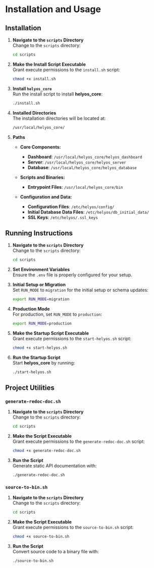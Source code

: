 # Installation and Usage

## Installation

1. **Navigate to the `scripts` Directory**  
   Change to the `scripts` directory:
   ```bash
   cd scripts
   ```

2. **Make the Install Script Executable**  
   Grant execute permissions to the `install.sh` script:
   ```bash
   chmod +x install.sh
   ```

3. **Install `helyos_core`**  
   Run the install script to install **helyos_core**:
   ```bash
   ./install.sh
   ```

4. **Installed Directories**  
   The installation directories will be located at:
   ```bash
   /usr/local/helyos_core/
   ```

5. **Paths**

   - **Core Components:**
     - **Dashboard**: `/usr/local/helyos_core/helyos_dashboard`
     - **Server**: `/usr/local/helyos_core/helyos_server`
     - **Database**: `/usr/local/helyos_core/helyos_database`
  
   - **Scripts and Binaries:**
     - **Entrypoint Files**: `/usr/local/helyos_core/bin`
  
   - **Configuration and Data:**
     - **Configuration Files**: `/etc/helyos/config/`
     - **Initial Database Data Files**: `/etc/helyos/db_initial_data/`
     - **SSL Keys**: `/etc/helyos/.ssl_keys`

## Running Instructions

1. **Navigate to the `scripts` Directory**  
   Change to the `scripts` directory:
   ```bash
   cd scripts
   ```

2. **Set Environment Variables**  
   Ensure the `.env` file is properly configured for your setup.

3. **Initial Setup or Migration**  
   Set `RUN_MODE` to `migration` for the initial setup or schema updates:
   ```bash
   export RUN_MODE=migration
   ```

4. **Production Mode**  
   For production, set `RUN_MODE` to `production`:
   ```bash
   export RUN_MODE=production
   ```

5. **Make the Startup Script Executable**  
   Grant execute permissions to the `start-helyos.sh` script:
   ```bash
   chmod +x start-helyos.sh
   ```

6. **Run the Startup Script**  
   Start **helyos_core** by running:
   ```bash
   ./start-helyos.sh
   ```

## Project Utilities

### `generate-redoc-doc.sh`

1. **Navigate to the `scripts` Directory**  
   Change to the `scripts` directory:
   ```bash
   cd scripts
   ```

2. **Make the Script Executable**  
   Grant execute permissions to the `generate-redoc-doc.sh` script:
   ```bash
   chmod +x generate-redoc-doc.sh
   ```

3. **Run the Script**  
   Generate static API documentation with:
   ```bash
   ./generate-redoc-doc.sh
   ```

### `source-to-bin.sh`

1. **Navigate to the `scripts` Directory**  
   Change to the `scripts` directory:
   ```bash
   cd scripts
   ```

2. **Make the Script Executable**  
   Grant execute permissions to the `source-to-bin.sh` script:
   ```bash
   chmod +x source-to-bin.sh
   ```

3. **Run the Script**  
   Convert source code to a binary file with:
   ```bash
   ./source-to-bin.sh
   ```